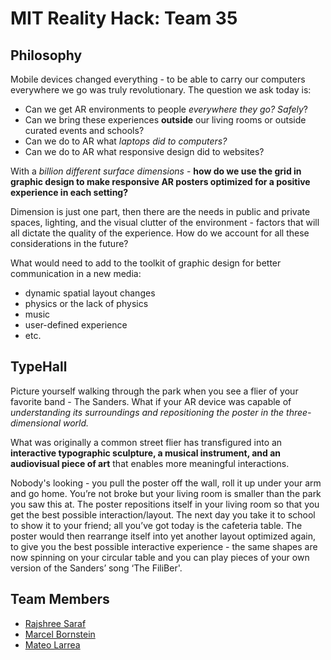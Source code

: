 # MIT Reality Hack: Team 35

## Philosophy
Mobile devices changed everything - to be able to carry our computers everywhere we go was truly revolutionary. The question we ask today is: 

- Can we get AR environments to people *everywhere they go? Safely*? 
- Can we bring these experiences **outside** our living rooms or outside curated events and schools? 
- Can we do to AR what *laptops did to computers?*
- Can we do to AR what responsive design did to websites? 

With a *billion different surface dimensions* - **how do we use the grid in graphic design to make responsive AR posters optimized for a positive experience in each setting?**

Dimension is just one part, then there are the needs in public and private spaces, lighting, and the visual clutter of the environment - factors that will all dictate the quality of the experience. How do we account for all these considerations in the future? 

What would need to add to the toolkit of graphic design for better communication in a new media: 

- dynamic spatial layout changes 
- physics or the lack of physics
- music
- user-defined experience
- etc. 

## TypeHall
Picture yourself walking through the park when you see a flier of your favorite band - The Sanders. What if your AR device was capable of *understanding its surroundings and repositioning the poster in the three-dimensional world.*

What was originally a common street flier has transfigured into an **interactive typographic sculpture, a musical instrument, and an audiovisual piece of art** that enables more meaningful interactions.

 Nobody's looking - you pull the poster off the wall, roll it up under your arm and go home. You’re not broke but your living room is smaller than the park you saw this at. The poster repositions itself in your living room so that you get the best possible interaction/layout. The next day you take it to school to show it to your friend; all you’ve got today is the cafeteria table. The poster would then rearrange itself into yet another layout optimized again, to give you the best possible interactive experience - the same shapes are now spinning on your circular table and you can play pieces of your own version of the Sanders’ song ‘The FiliBer'.
 
## Team Members

- [Rajshree Saraf](https://github.com/rajshreesaraf)
- [Marcel Bornstein](https://github.com/marcelisdead)
- [Mateo Larrea](https://github.com/mateolarreaferro)




